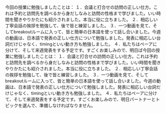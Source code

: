 今回の授業に勉強しましたことは：
１．会議と打合せの訪問の正しい仕方。これは予約と訪問先を調べるから身だしなみと訪問の性格まで学びました。いい時間を聞きやりかたにも紹介されました。本当に役に立ちました。
２．相応しい丁寧会話の挨拶を勉強して、後で皆と練習しました。
３．一つ動画を見て、そしてbreakoutルームに入って、皆と簡単の日本語を使って話し合いました。今週の動画は、日本語で発表の正しい仕方について勉強しました。発表に相応しい台詞だけじゃなく、timingといい動き方も勉強しました。
４．私たちはペーアに分けて、そして来週発表をする予定です。すごくお楽しみので、明日ぱ今回の授業に勉強しましたことは：
１．会議と打合せの訪問の正しい仕方。これは予約と訪問先を調べるから身だしなみと訪問の性格まで学びました。いい時間を聞きやりかたにも紹介されました。本当に役に立ちました。
２．相応しい丁寧会話の挨拶を勉強して、後で皆と練習しました。
３．一つ動画を見て、そしてbreakoutルームに入って、皆と簡単の日本語を使って話し合いました。今週の動画は、日本語で発表の正しい仕方について勉強しました。発表に相応しい台詞だけじゃなく、timingといい動き方も勉強しました。
４．私たちはペーアに分けて、そして来週発表をする予定です。すごくお楽しみので、明日パートナーとトピックを選んで、準備しなければなりません。